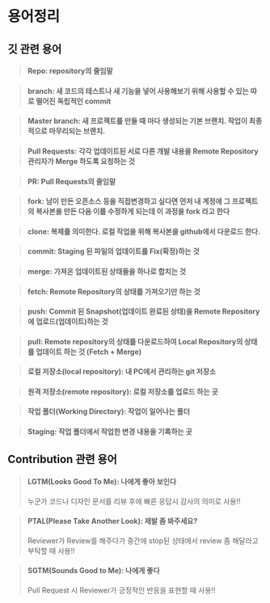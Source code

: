 # 용어정리
## 깃 관련 용어
> #### Repo: repository의 줄임말

> #### branch: 새 코드의 테스트나 새 기능을 넣어 사용해보기 위해 사용할 수 있는 따로 떨어진 독립적인 commit

> #### Master branch: 새 프로젝트를 만들 때 마다 생성되는 기본 브랜치. 작업이 최종적으로 마무리되는 브랜치.

> #### Pull Requests: 각각 업데이트된 서로 다른 개발 내용을 Remote Repository 관리자가 Merge 하도록 요청하는 것

> #### PR: Pull Requests의 줄임말

> #### fork: 남이 만든 오픈소스 등을 직접변경하고 싶다면 먼저 내 계정에 그 프로젝트의 복사본을 만든 다음 이를 수정하게 되는데 이 과정을 fork 라고 한다

> #### clone: 복제를 의미한다. 로컬 작업을 위해 복사본을 github에서 다운로드 한다.

> #### commit: Staging 된 파일의 업데이트를 Fix(확정)하는 것

> #### merge: 가져온 업데이트된 상태들을 하나로 합치는 것

> #### fetch: Remote Repository의 상태를 가져오기만 하는 것

> #### push: Commit 된 Snapshot(업데이트 완료된 상태)을 Remote Repository에 업로드(업데이트)하는 것

> #### pull: Remote repository의 상태를 다운로드하여 Local Repository의 상태를 업데이트 하는 것 (Fetch + Merge)

> #### 로컬 저장소(local repository): 내 PC에서 관리하는 git 저장소

> #### 원격 저장소(remote repository): 로컬 저장소를 업로드 하는 곳

> #### 작업 폴더(Working Directory): 작업이 일어나는 폴더

> #### Staging: 작업 폴더에서 작업한 변경 내용을 기록하는 곳

## Contribution 관련 용어
> #### LGTM(Looks Good To Me): 나에게 좋아 보인다
> 누군가 코드나 디자인 문서를 리뷰 후에 빠른 응답시 감사의 의미로 사용!!

> #### PTAL(Please Take Another Look): 제발 좀 봐주세요?
> Reviewer가 Review를 해주다가 중간에 stop된 상태에서 review 좀 해달라고 부탁할 때 사용!!

> #### SGTM(Sounds Good to Me): 나에게 좋다
> Pull Request 시 Reviewer가 긍정적인 반응을 표현할 때 사용!!



